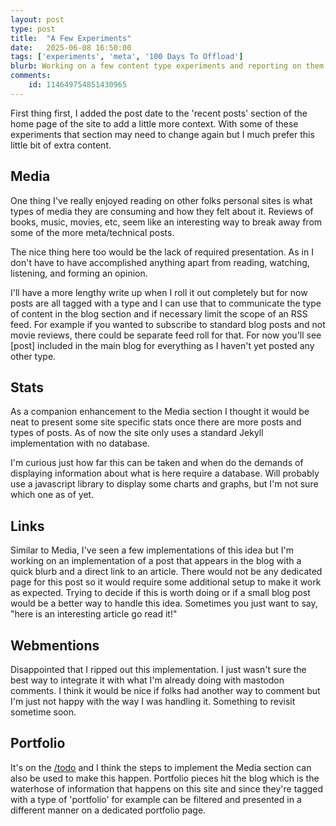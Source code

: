 ```yaml
---
layout: post
type: post
title:  "A Few Experiments"
date:   2025-06-08 16:50:00
tags: ['experiments', 'meta', '100 Days To Offload']
blurb: Working on a few content type experiments and reporting on them.
comments:
    id: 114649754851430965
---
```

First thing first, I added the post date to the 'recent posts' section of the home page of the site to add a little more context. With some of these experiments that section may need to change again but I much prefer this little bit of extra content.

## Media

One thing I've really enjoyed reading on other folks personal sites is what types of media they are consuming and how they felt about it. Reviews of books, music, movies, etc, seem like an interesting way to break away from some of the more meta/technical posts. 

The nice thing here too would be the lack of required presentation. As in I don't have to have accomplished anything apart from reading, watching, listening, and forming an opinion. 

I'll have a more lengthy write up when I roll it out completely but for now posts are all tagged with a type and I can use that to communicate the type of content in the blog section and if necessary limit the scope of an RSS feed. For example if you wanted to subscribe to standard blog posts and not movie reviews, there could be separate feed roll for that. For now you'll see [post] included in the main blog for everything as I haven't yet posted any other type.

## Stats

As a companion enhancement to the Media section I thought it would be neat to present some site specific stats once there are more posts and types of posts. As of now the site only uses a standard Jekyll implementation with no database. 

I'm curious just how far this can be taken and when do the demands of displaying information about what is here require a database. Will probably use a javascript library to display some charts and graphs, but I'm not sure which one as of yet.

## Links

Similar to Media, I've seen a few implementations of this idea but I'm working on an implementation of a post that appears in the blog with a quick blurb and a direct link to an article. There would not be any dedicated page for this post so it would require some additional setup to make it work as expected. Trying to decide if this is worth doing or if a small blog post would be a better way to handle this idea. Sometimes you just want to say, "here is an interesting article go read it!"

## Webmentions

Disappointed that I ripped out this implementation. I just wasn't sure the best way to integrate it with what I'm already doing with mastodon comments. I think it would be nice if folks had another way to comment but I'm just not happy with the way I was handling it. Something to revisit sometime soon.

## Portfolio

It's on the [/todo] and I think the steps to implement the Media section can also be used to make this happen. Portfolio pieces hit the blog which is the waterhose of information that happens on this site and since they're tagged with a type of 'portfolio' for example can be filtered and presented in a different manner on a dedicated portfolio page.

[/todo]: /todo